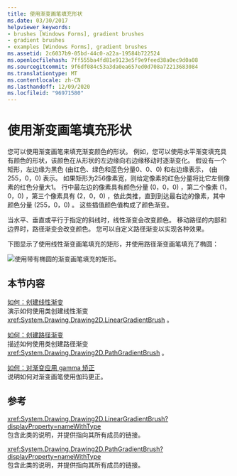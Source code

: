 ```yaml
---
title: 使用渐变画笔填充形状
ms.date: 03/30/2017
helpviewer_keywords:
- brushes [Windows Forms], gradient brushes
- gradient brushes
- examples [Windows Forms], gradient brushes
ms.assetid: 2c6037b9-05bd-44c0-a22a-19584b722524
ms.openlocfilehash: 7ff555ba4fd81e9123e5f9e9feed38a0ec9d0a08
ms.sourcegitcommit: 9f6df084c53a3da0ea657ed0d708a72213683084
ms.translationtype: MT
ms.contentlocale: zh-CN
ms.lasthandoff: 12/09/2020
ms.locfileid: "96971580"
---
```

# <a name="using-a-gradient-brush-to-fill-shapes"></a>使用渐变画笔填充形状
您可以使用渐变画笔来填充渐变颜色的形状。 例如，您可以使用水平渐变填充具有颜色的形状，该颜色在从形状的左边缘向右边缘移动时逐渐变化。 假设有一个矩形，左边缘为黑色 (由红色、绿色和蓝色分量0、0、0) 和右边缘表示， (由255，0，0) 表示。 如果矩形为256像素宽，则给定像素的红色分量将比它左侧像素的红色分量大1。 行中最左边的像素具有颜色分量 (0，0，0) ，第二个像素 (1，0，0) ，第三个像素具有 (2，0，0) ，依此类推，直到到达最右边的像素，其中颜色分量 (255，0，0) 。 这些插值颜色值构成了颜色渐变。  
  
 当水平、垂直或平行于指定的斜线时，线性渐变会改变颜色。 移动路径的内部和边界时，路径渐变会改变颜色。 您可以自定义路径渐变以实现各种效果。  
  
 下图显示了使用线性渐变画笔填充的矩形，并使用路径渐变画笔填充了椭圆：  
  
 ![使用带有椭圆的渐变画笔填充的矩形。](./media/using-a-gradient-brush-to-fill-shapes/rectangle-ellipse-gradient-brush.png)  
  
## <a name="in-this-section"></a>本节内容  
 [如何：创建线性渐变](how-to-create-a-linear-gradient.md)  
 演示如何使用类创建线性渐变 <xref:System.Drawing.Drawing2D.LinearGradientBrush> 。  
  
 [如何：创建路径渐变](how-to-create-a-path-gradient.md)  
 描述如何使用类创建路径渐变 <xref:System.Drawing.Drawing2D.PathGradientBrush> 。  
  
 [如何：对渐变应用 gamma 矫正](how-to-apply-gamma-correction-to-a-gradient.md)  
 说明如何对渐变画笔使用伽玛更正。  
  
## <a name="reference"></a>参考  
 <xref:System.Drawing.Drawing2D.LinearGradientBrush?displayProperty=nameWithType>  
 包含此类的说明，并提供指向其所有成员的链接。  
  
 <xref:System.Drawing.Drawing2D.PathGradientBrush?displayProperty=nameWithType>  
 包含此类的说明，并提供指向其所有成员的链接。
